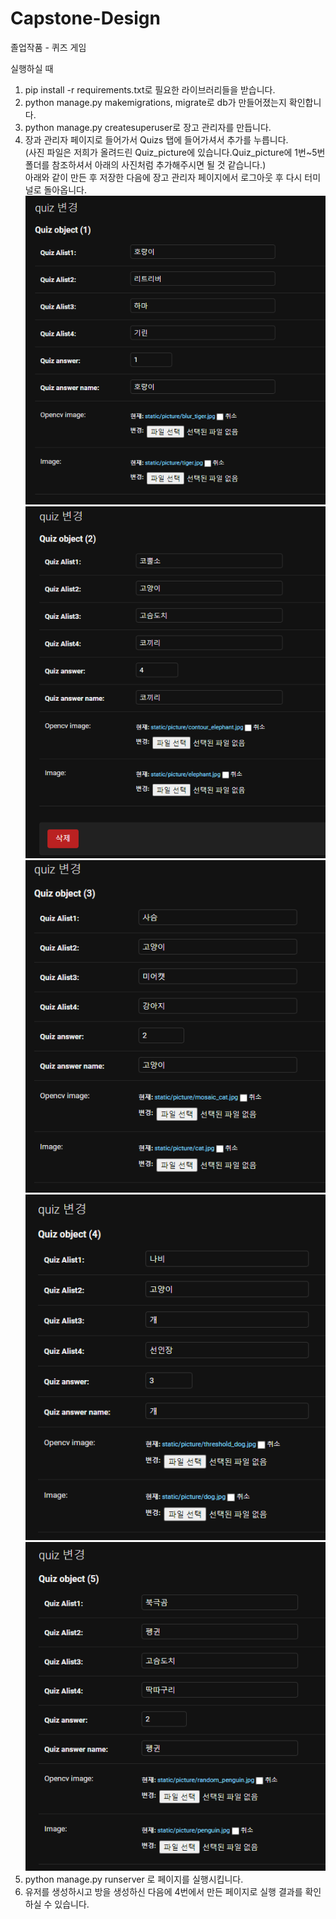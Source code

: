 # Capstone-Design
졸업작품 - 퀴즈 게임

실행하실 때   
1. pip install -r requirements.txt로 필요한 라이브러리들을 받습니다.
2. python manage.py makemigrations, migrate로 db가 만들어졌는지 확인합니다.
3. python manage.py createsuperuser로 장고 관리자를 만듭니다.
4. 장과 관리자 페이지로 들어가서 Quizs 탭에 들어가셔서 추가를 누릅니다.    
(사진 파일은 저희가 올려드린 Quiz_picture에 있습니다.Quiz_picture에 1번~5번 폴더를 참조하셔서
아래의 사진처럼 추가해주시면 될 것 같습니다.)   
아래와 같이 만든 후 저장한 다음에 장고 관리자 페이지에서 로그아웃 후 다시 터미널로 돌아옵니다.
![img.png](readme_picture/img.png)
![img_1.png](readme_picture/img_1.png)
![img_2.png](readme_picture/img_2.png)
![img_3.png](readme_picture/img_3.png)
![img_4.png](readme_picture/img_4.png)
5. python manage.py runserver 로 페이지를 실행시킵니다.
6. 유저를 생성하시고 방을 생성하신 다음에 4번에서 만든 페이지로 실행 결과를 확인하실 수 있습니다.
